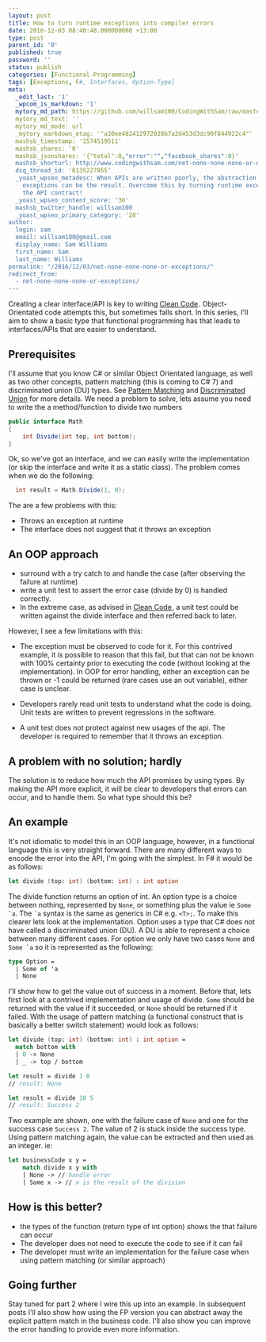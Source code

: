 ```yaml
---
layout: post
title: How to turn runtime exceptions into compiler errors
date: 2016-12-03 08:40:48.000000000 +13:00
type: post
parent_id: '0'
published: true
password: ''
status: publish
categories: [Functional-Programming]
tags: [Exceptions, F#, Interfaces, Option-Type]
meta:
  _edit_last: '1'
  _wpcom_is_markdown: '1'
  mytory_md_path: https://github.com/willsam100/CodingWithSam/raw/master/Option%20type%20-%20part%201
  mytory_md_text: ''
  mytory_md_mode: url
  _mytory_markdown_etag: '"a30ee482412972028b7a2d453d3dc99f844922c4"'
  mashsb_timestamp: '1574519511'
  mashsb_shares: '0'
  mashsb_jsonshares: '{"total":0,"error":"","facebook_shares":0}'
  mashsb_shorturl: http://www.codingwithsam.com/net-none-none-none-or-exceptions/
  dsq_thread_id: '6135227955'
  _yoast_wpseo_metadesc: When APIs are written poorly, the abstraction leaks.Runtime
    exceptions can be the result. Overcome this by turning runtime exceptions into
    the API contract!
  _yoast_wpseo_content_score: '30'
  mashsb_twitter_handle: willsam100
  _yoast_wpseo_primary_category: '28'
author:
  login: sam
  email: willsam100@gmail.com
  display_name: Sam Williams
  first_name: Sam
  last_name: Williams
permalink: "/2016/12/03/net-none-none-none-or-exceptions/"
redirect_from:
  - net-none-none-none-or-exceptions/
---
```


Creating a clear interface/API is key to writing <a href="https://www.amazon.com/gp/product/0132350882/ref=as_li_tl?ie=UTF8&amp;camp=1789&amp;creative=9325&amp;creativeASIN=0132350882&amp;linkCode=as2&amp;tag=codingwithsam-20&amp;linkId=4a9afb03ee2cebd83bec7e5f2b1abdc2" target="_blank" rel="noopener">Clean Code</a><img style="border: none !important; margin: 0px !important;" src="{{ site.baseurl }}/assets/img/ir?t=codingwithsam-20&amp;l=am2&amp;o=1&amp;a=0132350882" alt="" width="1" height="1" border="0" />. Object-Orientated code attempts this, but sometimes falls short. In this series, I'll aim to show a basic type that functional programming has that leads to interfaces/APIs that are easier to understand.

## Prerequisites

I'll assume that you know C# or similar Object Orientated language, as well as two other concepts, pattern matching (this is coming to C# 7) and discriminated union (DU) types. See <a href="https://fsharpforfunandprofit.com/posts/match-expression/">Pattern Matching</a> and <a href="https://fsharpforfunandprofit.com/posts/discriminated-unions/">Discriminated Union</a> for more details.
We need a problem to solve, lets assume you need to write the a method/function to divide two numbers
```csharp    
public interface Math
{
    int Divide(int top, int bottom);
}
```
Ok, so we've got an interface, and we can easily write the implementation (or skip the interface and write it as a static class). The problem comes when we do the following:
```csharp
  int result = Math.Divide(1, 0);
```
The are a few problems with this:
- Throws an exception at runtime
- The interface does not suggest that it throws an exception


## An OOP approach
- surround with a try catch to and handle the case (after observing the failure at runtime)
- write a unit test to assert the error case (divide by 0) is handled correctly.
- In the extreme case, as advised in <a href="https://www.amazon.com/gp/product/0132350882/ref=as_li_tl?ie=UTF8&amp;camp=1789&amp;creative=9325&amp;creativeASIN=0132350882&amp;linkCode=as2&amp;tag=codingwithsam-20&amp;linkId=4a9afb03ee2cebd83bec7e5f2b1abdc2" target="_blank" rel="noopener">Clean Code</a><img style="border: none !important; margin: 0px !important;" src="{{ site.baseurl }}/assets/img/ir?t=codingwithsam-20&amp;l=am2&amp;o=1&amp;a=0132350882" alt="" width="1" height="1" border="0" />, a unit test could be written against the divide interface and then referred back to later.

However, I see a few limitations with this:
- The exception must be observed to code for it. For this contrived example, it is possible to reason that this fail, but that can not be known with 100% certainty prior to executing the code (without looking at the implementation). In OOP for error handling, either an exception can be thrown or -1 could be returned (rare cases use an out variable), either case is unclear.

- Developers rarely read unit tests to understand what the code is doing. Unit tests are written to prevent regressions in the software.
- A unit test does not protect against new usages of the api. The developer is required to remember that it throws an exception.


## A problem with no solution; hardly
The solution is to reduce how much the API promises by using types. By making the API more explicit, it will be clear to developers that errors can occur, and to handle them. So what type should this be?

## An example
It's not idiomatic to model this in an OOP language, however, in a functional language this is very straight forward. There are many different ways to encode the error into the API, I'm going with the simplest. In F# it would be as follows:
```fsharp
let divide (top: int) (bottom: int) : int option 
```
The divide function returns an option of int. An option type is a choice between nothing, represented by ```None```, or something plus the value ie ```Some `a```. The ``` `a ``` syntax is the same as generics in C# e.g. ```<T>;```. To make this clearer lets look at the implementation.
Option uses a type that C# does not have called a discriminated union (DU). A DU is able to represent a choice between many different cases. For option we only have two cases ```None``` and ```Some `a``` so it is represented as the following:
```fsharp
type Option = 
  | Some of 'a
  | None
```

I'll show how to get the value out of success in a moment. Before that, lets first look at a contrived implementation and usage of divide. ```Some``` should be returned with the value if it succeeded, or ```None``` should be returned if it failed. With the usage of pattern matching (a functional construct that is basically a better switch statement) would look as follows:
```fsharp
let divide (top: int) (bottom: int) : int option = 
  match bottom with 
  | 0 -> None
  | _ -> top / bottom

let result = divide 1 0 
// result: None

let result = divide 10 5 
// result: Success 2
```

Two example are shown, one with the failure case of ```None``` and one for the success case ```Success 2```. The value of 2 is stuck inside the success type. Using pattern matching again, the value can be extracted and then used as an integer. ie:
```fsharp
let businessCode x y =  
    match divide x y with 
    | None -> // handle error
    | Some x -> // x is the result of the division
```

## How is this better?
- the types of the function (return type of int option) shows the that failure can occur
- The developer does not need to execute the code to see if it can fail
- The developer must write an implementation for the failure case when using pattern matching (or similar approach)


## Going further
Stay tuned for part 2 where I wire this up into an example. In subsequent posts I'll also show how using the FP version you can abstract away the explicit pattern match in the business code. I'll also show you can improve the error handling to provide even more information.
